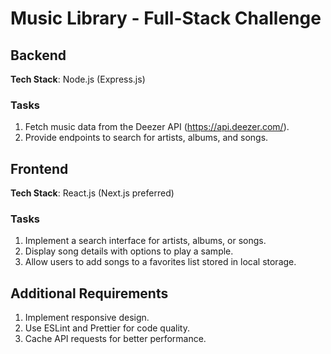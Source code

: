 # Music Library - Full-Stack Challenge

## Backend

**Tech Stack**: Node.js (Express.js)

### Tasks

1. Fetch music data from the Deezer API (https://api.deezer.com/).
2. Provide endpoints to search for artists, albums, and songs.

## Frontend

**Tech Stack**: React.js (Next.js preferred)

### Tasks

1. Implement a search interface for artists, albums, or songs.
2. Display song details with options to play a sample.
3. Allow users to add songs to a favorites list stored in local storage.

## Additional Requirements

1. Implement responsive design.
2. Use ESLint and Prettier for code quality.
3. Cache API requests for better performance.
